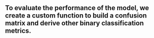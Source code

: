 ## To evaluate the performance of the model, we create a custom function to build a confusion matrix and derive other binary classification metrics.